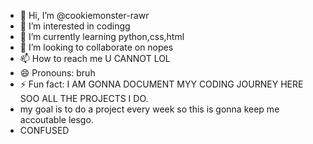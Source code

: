 - 👋 Hi, I’m @cookiemonster-rawr
- 👀 I’m interested in codingg
- 🌱 I’m currently learning python,css,html
- 💞️ I’m looking to collaborate on nopes
- 📫 How to reach me U CANNOT LOL
- 😄 Pronouns: bruh
- ⚡ Fun fact: I AM GONNA DOCUMENT MYY CODING JOURNEY HERE SOO ALL THE PROJECTS I DO.
- my goal is to do a project every week so this is gonna keep me accoutable lesgo.
- CONFUSED

<!---
cookiemonster-rawr/cookiemonster-rawr is a ✨ special ✨ repository because its `README.md` (this file) appears on your GitHub profile.
You can click the Preview link to take a look at your changes.
--->
